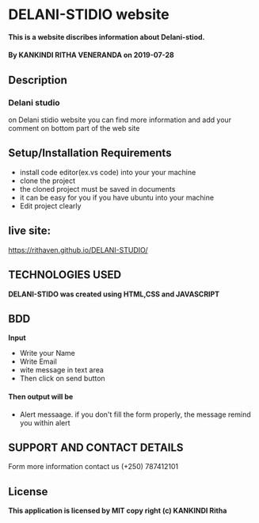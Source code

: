 # DELANI-STIDIO website
#### This is a website discribes information about Delani-stiod.
#### By **KANKINDI RITHA VENERANDA** on 2019-07-28
## Description
### Delani studio
on Delani stidio website you can find more information and add your comment on bottom part of the web site
## Setup/Installation Requirements
* install code editor(ex.vs code) into your your machine
* clone the project 
* the cloned project must be saved in documents
* it can be easy for you if you have ubuntu into your machine
* Edit project clearly
## live site:
 https://rithaven.github.io/DELANI-STUDIO/
 ## TECHNOLOGIES USED
 **DELANI-STIDO was created using HTML,CSS and JAVASCRIPT**
## BDD
**Input** 
* Write your Name
* Write Email
* wite message in text area
* Then click on send button
#### Then output will be
* Alert messaage. if you don't fill the form properly, the message remind you within alert
## SUPPORT AND CONTACT DETAILS
Form more information contact us (+250) 787412101
## License
**This application is licensed by MIT copy right (c) KANKINDI Ritha**